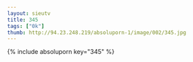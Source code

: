 ```yaml
--- 
layout: sieutv
title: 345
tags: ["0k"]
thumb: http://94.23.248.219/absoluporn-1/image/002/345.jpg
---
```

{% include absoluporn key="345" %} 
